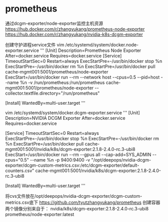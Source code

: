 # prometheus
通过dcgm-exporter/node-exporter监控主机资源
https://hub.docker.com/r/zhangyukang/prometheus-node-exporter
https://hub.docker.com/r/zhangyukang/nvidia-k8s-dcgm-exporter

创建守护进程service文件 vim /etc/systemd/system/docker.node-exporter.service ''' [Unit] Description=Prometheus Node Exporter After=docker.service Requires=docker.service
[Service] TimeoutStartSec=0 Restart=always ExecStartPre=-/usr/bin/docker stop %n ExecStartPre=-/usr/bin/docker rm %n ExecStartPre=/usr/bin/docker pull cache-mgmt001:5001/prometheus/node-exporter ExecStart=/usr/bin/docker run --rm --network host --cpus=0.5 --pid=host --name %n -v /run/prometheus:/run/prometheus cache-mgmt001:5001/prometheus/node-exporter --collector.textfile.directory="/run/prometheus"

[Install] WantedBy=multi-user.target '''

vim /etc/systemd/system/docker.dcgm-exporter.service ''' [Unit] Description=NVIDIA DCGM Exporter After=docker.service Requires=docker.service

[Service] TimeoutStartSec=0 Restart=always ExecStartPre=-/usr/bin/docker stop %n ExecStartPre=-/usr/bin/docker rm %n ExecStartPre=/usr/bin/docker pull cache-mgmt001:5001/nvidia/k8s/dcgm-exporter:2.1.8-2.4.0-rc.3-ubi8 ExecStart=/usr/bin/docker run --rm --gpus all --cap-add=SYS_ADMIN --cpus="0.5" --name %n -p 9400:9400 -v "/opt/deepops/nvidia-dcgm-exporter/dcgm-custom-metrics.csv:/etc/dcgm-exporter/default-counters.csv" cache-mgmt001:5001/nvidia/k8s/dcgm-exporter:2.1.8-2.4.0-rc.3-ubi8

[Install] WantedBy=multi-user.target '''

将cvs文件放在/opt/deepops/nvidia-dcgm-exporter/dcgm-custom-metrics.csv底下 https://github.com/tyutzhangyukang/prometheus
创建容器 两个镜像分别来自于： nvidia/k8s/dcgm-exporter:2.1.8-2.4.0-rc.3-ubi8 prometheus/node-exporter:latest
